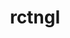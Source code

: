---
layout: project
title: rctngl
theme: '#9eebcf'
description: A Functional CSS Library that actually makes sense.
moreinfo: CSS right now is a terrible idea. There are styles all over the place, and you have to constantly look at documentation for <b>everything</b>. Not a good idea, right? Well, RCTNGL brings Functional programming to the world of CSS, so that developers can focus on actually making code, rather than looking at docs.
logo: /assets/rctngl-logo.png
---